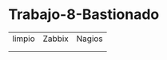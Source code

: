 # Trabajo-8-Bastionado
<table>
	<tbody>
		<tr>
			<td>limpio
</td>
			<td>Zabbix</td>
			<td>Nagios</td>
		</tr>
		<tr>
			<td></td>
			<td></td>
			<td></td>
		</tr>
		<tr>
			<td></td>
			<td></td>
			<td></td>
		</tr>
	</tbody>
</table>
